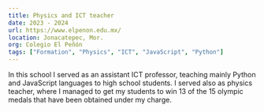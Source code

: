```yaml
---
title: Physics and ICT teacher
date: 2023 - 2024
url: https://www.elpenon.edu.mx/
location: Jonacatepec, Mor.
org: Colegio El Peñón
tags: ["Formation", "Physics", "ICT", "JavaScript", "Python"]
---
```


In this school I served as an assistant ICT professor, teaching mainly Python and JavaScript languages to high school students. I served also as physics teacher, where I managed to get my students to win 13 of the 15 olympic medals that have been obtained under my charge.
